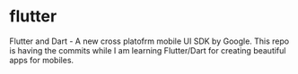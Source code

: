 # flutter
Flutter and Dart -  A new cross platofrm mobile UI SDK by Google. This repo is having the commits while I am learning Flutter/Dart for creating beautiful apps for mobiles.
